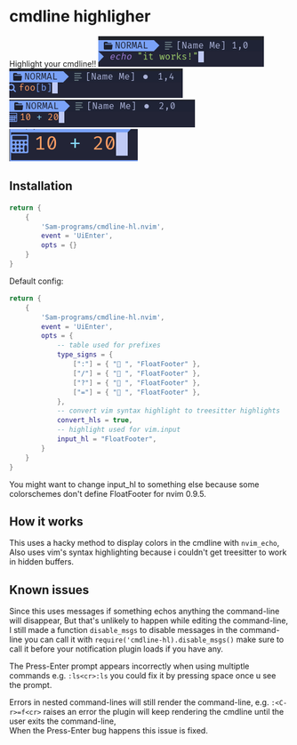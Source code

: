 # cmdline highligher
Highlight your cmdline!!
![preview/preview1](preview/preview1.png)
![preview/preview2](preview/preview2.png)
![preview/preview3](preview/preview3.png)
![preview/preview4](preview/preview4.png)
## Installation
```lua
return {
    {
        'Sam-programs/cmdline-hl.nvim',
        event = 'UiEnter',
        opts = {}
    }
}
```
Default config:
```lua
return {
    {
        'Sam-programs/cmdline-hl.nvim',
        event = 'UiEnter',
        opts = {
            -- table used for prefixes
            type_signs = {
                [":"] = { " ", "FloatFooter" },
                ["/"] = { " ", "FloatFooter" },
                ["?"] = { " ", "FloatFooter" },
                ["="] = { " ", "FloatFooter" },
            },
            -- convert vim syntax highlight to treesitter highlights
            convert_hls = true,
            -- highlight used for vim.input
            input_hl = "FloatFooter",
        }
    }
}
```
You might want to change input_hl to something else because some colorschemes don't define FloatFooter for nvim 0.9.5.
## How it works
This uses a hacky method to display colors in the cmdline with `nvim_echo`, Also uses vim's syntax highlighting because i couldn't get treesitter to work in hidden buffers.

## Known issues
Since this uses messages if something echos anything the command-line will disappear, But that's unlikely to happen while editing the command-line, 
I still made a function `disable_msgs` to disable messages in the command-line you can call it with `require('cmdline-hl).disable_msgs()` make sure to call it before your notification plugin loads if you have any.

The Press-Enter prompt appears incorrectly when using multiptle commands e.g. `:ls<cr>:ls` you could fix it by pressing space once u see the prompt.

Errors in nested command-lines will still render the command-line, e.g. `:<C-r>=f<cr>` raises an error the plugin will keep rendering the cmdline until the user exits the command-line,  
When the Press-Enter bug happens this issue is fixed.

